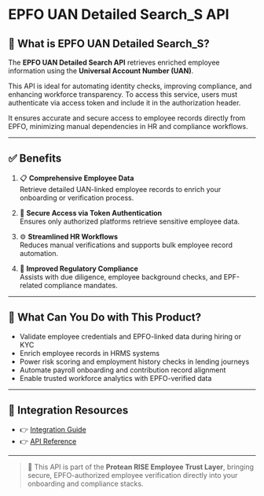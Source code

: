 # EPFO UAN Detailed Search_S API

## 📘 What is EPFO UAN Detailed Search_S?

The **EPFO UAN Detailed Search API** retrieves enriched employee information using the **Universal Account Number (UAN)**.

This API is ideal for automating identity checks, improving compliance, and enhancing workforce transparency. To access this service, users must authenticate via access token and include it in the authorization header.

It ensures accurate and secure access to employee records directly from EPFO, minimizing manual dependencies in HR and compliance workflows.

---

## ✅ Benefits

1. 📋 **Comprehensive Employee Data**  
   Retrieve detailed UAN-linked employee records to enrich your onboarding or verification process.

2. 🔐 **Secure Access via Token Authentication**  
   Ensures only authorized platforms retrieve sensitive employee data.

3. ⚙️ **Streamlined HR Workflows**  
   Reduces manual verifications and supports bulk employee record automation.

4. 📁 **Improved Regulatory Compliance**  
   Assists with due diligence, employee background checks, and EPF-related compliance mandates.

---

## 💼 What Can You Do with This Product?

- Validate employee credentials and EPFO-linked data during hiring or KYC  
- Enrich employee records in HRMS systems  
- Power risk scoring and employment history checks in lending journeys  
- Automate payroll onboarding and contribution record alignment  
- Enable trusted workforce analytics with EPFO-verified data

---

## 🔗 Integration Resources

- 👉 [Integration Guide](https://docs.risewithprotean.io/181/integration-guide)  
- 👉 [API Reference](https://docs.risewithprotean.io/181/api-reference)

---

> 📌 This API is part of the **Protean RISE Employee Trust Layer**, bringing secure, EPFO-authorized employee verification directly into your onboarding and compliance stacks.
